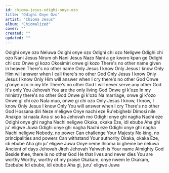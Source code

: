 ```yaml
---
id: chioma-jesus-odighi-onye-ozo
title: "Odighi Onye Ozo"
artist: "Chioma Jesus"
album: "Chiomalized"
cover: ""
created: ""
updated: ""
---
```


Odighi onye ozo
Neluwa 
Odighi onye ozo
Odighi chi ozo
Neligwe
Odighi chi ozo
Nani Jesus Nirum oh
Nani Jesus Nazo
Nani a ge kworo kpan ge 
Odighi chi ozo
Onwe gi kozo
Okosimiri onwe gi kozo
There's no other name given in heaven
There's no other name
Only Jesus I know
Only Jesus I know
Only Him will answer when I call there's no other God
Only Jesus I know
Only Jesus I know
Only Him will answer when I cry there's no other God
Onwe g'onye ozo in my life
There's no other God
I will never serve any other God
It's only You Jehovah 
You are the only living God
Onwe gi k'ozo
In my ministry there's no other God
Onwe gi k'ozo
Na marriage, onwe gi k'ozo
Onwe gi chi ozo
Nala muo, onwe gi chi ozo
Only Jesus I know, I know, I know
Only Jesus I know
Only You will answer when I cry
There's no other God
Hossana diri
Neze n'eligwe
Onye nachi eze
Ru'ebighebi
Dimosi nile 
Anakpo isi naala
Ana si so ka Jehovah mo
Odighi onye ghi nagha
Nachi eze
Odighi onye ghi nagha
Nachi neligwe
Okaka, okaka
Eze, idi ebube
Aha ghi ju' eligwe
Juwa
Odighi onye ghi nagha
Nachi eze
Odighi onye ghi nagha
Nachi neligwe
Nobody, no power
Can challenge Your Majesty
No king, no principalities and powers
Can withstand Your authority
Okaka, okaka
Eze, idi ebube
Aha ghi ju' eligwe
Juwa
Onye neme
Ihioma bi gheme be neluwa
Ancient of days
Jehovah Jireh
Jehovah Yahweh is Your name
Almighty God
Beside thee, there is no other God
He that lives and never dies
You are worthy
Worthy, worthy of my praise
Okakam, onye nwem le
Okakam, Ezebube
Idi ebube, idi ebube
Aha gi, juru' eligwe
Juwa